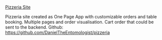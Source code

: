 [Pizzeria Site](https://polar-coast-16499-feee70de5d15.herokuapp.com/#/home)

Pizzeria site created as One Page App with customizable orders and table booking. Multiple pages and order visualisation. Cart order that could be sent to the backend.
Github: https://github.com/DanielTheEntomologist/pizzeria
